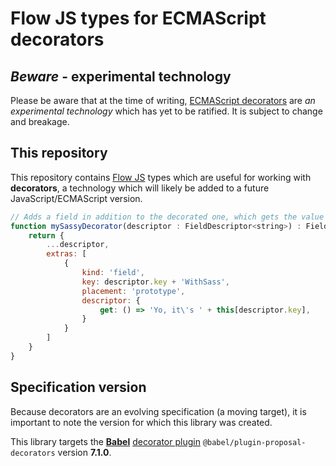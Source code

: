 # Flow JS types for ECMAScript decorators
## *Beware* - experimental technology
Please be aware that at the time of writing, [ECMAScript decorators] are *an experimental technology* which has yet to be ratified.  It is subject to change and breakage.

## This repository
This repository contains [Flow JS] types which are useful for working with **decorators**, a technology which will likely be added to a future JavaScript/ECMAScript version.

```js
// Adds a field in addition to the decorated one, which gets the value in a sassy way
function mySassyDecorator(descriptor : FieldDescriptor<string>) : FieldOutputDescriptor<string> {
    return {
        ...descriptor,
        extras: [
            {
                kind: 'field',
                key: descriptor.key + 'WithSass',
                placement: 'prototype',
                descriptor: {
                    get: () => 'Yo, it\'s ' + this[descriptor.key],
                }
            }
        ]
    }
}
```

## Specification version
Because decorators are an evolving specification (a moving target), it is important to note the version for which this library was created.

This library targets the **[Babel]** [decorator plugin] `@babel/plugin-proposal-decorators` version **7.1.0**.

[ECMAScript decorators]: https://github.com/tc39/proposal-decorators/
[Flow JS]: https://flow.org/
[Babel]: https://babeljs.io/
[decorator plugin]: https://www.npmjs.com/package/@babel/plugin-proposal-decorators